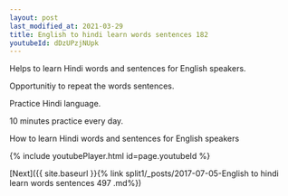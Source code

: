 ```yaml
---
layout: post
last_modified_at: 2021-03-29
title: English to hindi learn words sentences 182 
youtubeId: dDzUPzjNUpk
---
```

 
 
Helps to learn Hindi words and sentences for English speakers.

Opportunitiy to repeat the words sentences. 

Practice Hindi language. 
 
10 minutes practice every day. 
 
How to learn Hindi words and sentences for English speakers 
 
{% include youtubePlayer.html id=page.youtubeId %}
 
 
[Next]({{ site.baseurl }}{% link  split1/_posts/2017-07-05-English to hindi learn words sentences 497 .md%})
 
